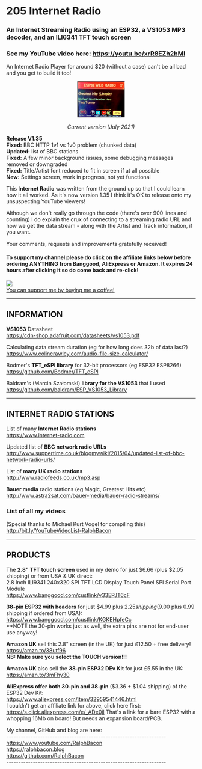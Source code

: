 # 205 Internet Radio  
### An Internet Streaming Radio using an ESP32, a VS1053 MP3 decoder, and an ILI6341 TFT touch screen  

### See my YouTube video here: https://youtu.be/xrR8EZh2bMI  
An Internet Radio Player for around $20 (without a case) can't be all bad and you get to build it too!  

<p align="center">
<img src="/Arduino IDE Version/ESP32-WROVER_Web_Radio/images/v1.35_Arduino_IDE_version.jpg" width="25%">
  
</p>  
<p align="center"> 
<em>Current version (July 2021)</em>
</p>

**Release V1.35**  
**Fixed:** BBC HTTP 1v1 vs 1v0 problem (chunked data)  
**Updated:** list of BBC stations  
**Fixed:** A few minor background issues, some debugging messages removed or downgraded  
**Fixed:** Title/Artist font reduced to fit in screen if at all possible  
**New:** Settings screen, work in progress, not yet functional

This **Internet Radio** was written from the ground up so that I could learn how it all worked. As it's now version 1.35 I think it's OK to release onto my unsuspecting YouTube viewers!  

Although we don't really go through the code (there's over 900 lines and counting) I do explain the crux of connecting to a streaming radio URL and how we get the data stream - along with  the Artist and Track information, if you want.  

Your comments, requests and improvements gratefully received!  

#### To support my channel please do click on the affiliate links below before ordering ANYTHING from Banggood, AliExpress or Amazon. It expires 24 hours after clicking it so do come back and re-click!  


<img src="https://user-images.githubusercontent.com/20911308/135296246-f216aa5b-0567-4aa8-b1b3-30a3ed92373b.gif" align="left">
<br />
<a href="https://buymeacoffee.com/ralphbacon" target="_blank">You can support me by buying me a coffee!</a>  

-----------  
INFORMATION  
-----------  

**VS1053** Datasheet  
https://cdn-shop.adafruit.com/datasheets/vs1053.pdf  

Calculating data stream duration (eg for how long does 32b of data last?)  
https://www.colincrawley.com/audio-file-size-calculator/  

Bodmer's **TFT_eSPI library** for 32-bit processors (eg ESP32 ESP8266)  
https://github.com/Bodmer/TFT_eSPI  

Baldram's (Marcin Szałomski) **library for the VS1053** that I used   
https://github.com/baldram/ESP_VS1053_Library

-----------------------
INTERNET RADIO STATIONS
-----------------------

List of many **Internet Radio stations**  
https://www.internet-radio.com  

Updated list of **BBC network radio URLs**  
http://www.suppertime.co.uk/blogmywiki/2015/04/updated-list-of-bbc-network-radio-urls/

List of **many UK radio stations**  
http://www.radiofeeds.co.uk/mp3.asp   

**Bauer media** radio stations (eg Magic, Greatest Hits etc)  
http://www.astra2sat.com/bauer-media/bauer-radio-streams/  


### List of all my videos  
(Special thanks to Michael Kurt Vogel for compiling this)  
http://bit.ly/YouTubeVideoList-RalphBacon  

--------
PRODUCTS
--------

The **2.8" TFT touch screen** used in my demo for just $6.66 (plus $2.05 shipping) or from USA & UK direct:  
2.8 Inch ILI9341 240x320 SPI TFT LCD Display Touch Panel SPI Serial Port Module  
https://www.banggood.com/custlink/v33EPJT6cF

**38-pin ESP32 with headers** for just $4.99 plus $2.25 shipping ($9.00 plus 0.99 shipping if ordered from USA):  
https://www.banggood.com/custlink/KGKEHpfeCc  
**NOTE the 30-pin works just as well, the extra pins are not for end-user use anyway!  

**Amazon UK** sell this 2.8" screen (in the UK) for just £12.50 + free delivery!  
https://amzn.to/38utf96  
**NB: Make sure you select the TOUCH version!!!**  

**Amazon UK** also sell the **38-pin ESP32 DEv Kit** for just £5.55 in the UK:  
https://amzn.to/3mFhy30  

**AliExpress offer both 30-pin and 38-pin** ($3.36 + $1.04 shipping) of the ESP32 Dev Kit:  
https://www.aliexpress.com/item/32959541446.html  
I couldn't get an affiliate link for above, click here first: https://s.click.aliexpress.com/e/_ADe0jl
That's a link for a bare ESP32 with a whopping 16Mb on board! But needs an expansion board/PCB.  

My channel, GitHub and blog are here:  
\------------------------------------------------------------------  
https://www.youtube.com/RalphBacon  
https://ralphbacon.blog  
https://github.com/RalphBacon  
\------------------------------------------------------------------
